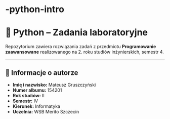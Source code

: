 # -python-intro
# 📘 Python – Zadania laboratoryjne

Repozytorium zawiera rozwiązania zadań z przedmiotu **Programowanie zaawansowane** realizowanego na 2. roku studiów inżynierskich, semestr 4.

---

## 👤 Informacje o autorze

- **Imię i nazwisko:** Mateusz Gruszczyński  
- **Numer albumu:** 154201  
- **Rok studiów:** II  
- **Semestr:** IV  
- **Kierunek:** Informatyka   
- **Uczelnia:** WSB Merito Szczecin



